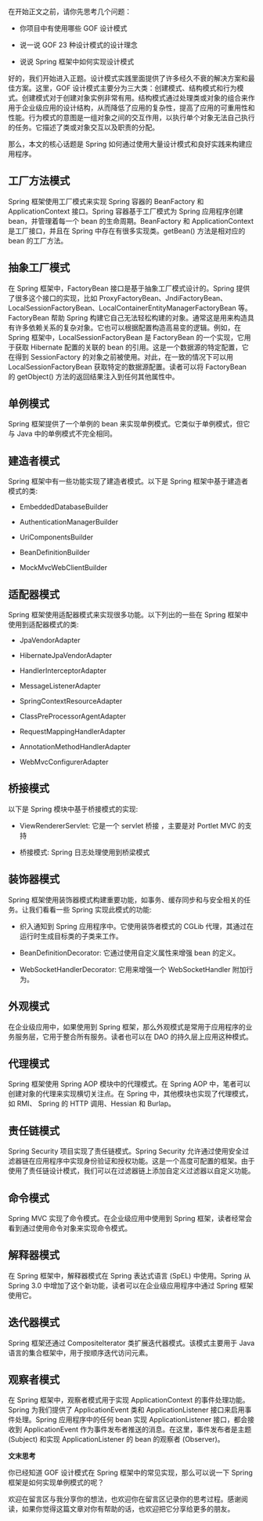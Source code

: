 在开始正文之前，请你先思考几个问题：

*   你项目中有使用哪些 GOF 设计模式
    
*   说一说 GOF 23 种设计模式的设计理念
    
*   说说 Spring 框架中如何实现设计模式
    

好的，我们开始进入正题。设计模式实践里面提供了许多经久不衰的解决方案和最佳方案。这里，GOF 设计模式主要分为三大类：创建模式、结构模式和行为模式。创建模式对于创建对象实例非常有用。结构模式通过处理类或对象的组合来作用于企业级应用的设计结构，从而降低了应用的复杂性，提高了应用的可重用性和性能。行为模式的意图是一组对象之间的交互作用，以执行单个对象无法自己执行的任务。它描述了类或对象交互以及职责的分配。

那么，本文的核心话题是 Spring 如何通过使用大量设计模式和良好实践来构建应用程序。

工厂方法模式
------

Spring 框架使用工厂模式来实现 Spring 容器的 BeanFactory 和 ApplicationContext 接口。Spring 容器基于工厂模式为 Spring 应用程序创建 bean，并管理着每一个 bean 的生命周期。BeanFactory 和 ApplicationContext 是工厂接口，并且在 Spring 中存在有很多实现类。getBean() 方法是相对应的 bean 的工厂方法。

抽象工厂模式
------

在 Spring 框架中，FactoryBean 接口是基于抽象工厂模式设计的。Spring 提供了很多这个接口的实现，比如 ProxyFactoryBean、JndiFactoryBean、LocalSessionFactoryBean、LocalContainerEntityManagerFactoryBean 等。FactoryBean 帮助 Spring 构建它自己无法轻松构建的对象。通常这是用来构造具有许多依赖关系的复杂对象。它也可以根据配置构造高易变的逻辑。例如，在 Spring 框架中，LocalSessionFactoryBean 是 FactoryBean 的一个实现，它用于获取 Hibernate 配置的关联的 bean 的引用。这是一个数据源的特定配置，它在得到 SessionFactory 的对象之前被使用。对此，在一致的情况下可以用 LocalSessionFactoryBean 获取特定的数据源配置。读者可以将 FactoryBean 的 getObject() 方法的返回结果注入到任何其他属性中。

单例模式
----

Spring 框架提供了一个单例的 bean 来实现单例模式。它类似于单例模式，但它与 Java 中的单例模式不完全相同。

建造者模式
-----

Spring 框架中有一些功能实现了建造者模式。以下是 Spring 框架中基于建造者模式的类:

*   EmbeddedDatabaseBuilder
    
*   AuthenticationManagerBuilder
    
*   UriComponentsBuilder
    
*   BeanDefinitionBuilder
    
*   MockMvcWebClientBuilder
    

适配器模式
-----

Spring 框架使用适配器模式来实现很多功能。以下列出的一些在 Spring 框架中使用到适配器模式的类:

*   JpaVendorAdapter
    
*   HibernateJpaVendorAdapter
    
*   HandlerInterceptorAdapter
    
*   MessageListenerAdapter
    
*   SpringContextResourceAdapter
    
*   ClassPreProcessorAgentAdapter
    
*   RequestMappingHandlerAdapter
    
*   AnnotationMethodHandlerAdapter
    
*   WebMvcConfigurerAdapter
    

桥接模式
----

以下是 Spring 模块中基于桥接模式的实现:

*   ViewRendererServlet: 它是一个 servlet 桥接 ，主要是对 Portlet MVC 的支持
    
*   桥接模式: Spring 日志处理使用到桥梁模式
    

装饰器模式
-----

Spring 框架使用装饰器模式构建重要功能，如事务、缓存同步和与安全相关的任务。让我们看看一些 Spring 实现此模式的功能:

*   织入通知到 Spring 应用程序中。它使用装饰者模式的 CGLib 代理，其通过在运行时生成目标类的子类来工作。
    
*   BeanDefinitionDecorator: 它通过使用自定义属性来增强 bean 的定义。
    
*   WebSocketHandlerDecorator: 它用来增强一个 WebSocketHandler 附加行为。
    

外观模式
----

在企业级应用中，如果使用到 Spring 框架，那么外观模式是常用于应用程序的业务服务层，它用于整合所有服务。读者也可以在 DAO 的持久层上应用这种模式。

代理模式
----

Spring 框架使用 Spring AOP 模块中的代理模式。在 Spring AOP 中，笔者可以创建对象的代理来实现横切关注点。在 Spring 中，其他模块也实现了代理模式，如 RMI、 Spring 的 HTTP 调用、Hessian 和 Burlap。

责任链模式
-----

Spring Security 项目实现了责任链模式。Spring Security 允许通过使用安全过滤器链在应用程序中实现身份验证和授权功能。这是一个高度可配置的框架。由于使用了责任链设计模式，我们可以在过滤器链上添加自定义过滤器以自定义功能。

命令模式
----

Spring MVC 实现了命令模式。在企业级应用中使用到 Spring 框架，读者经常会看到通过使用命令对象来实现命令模式。

解释器模式
-----

在 Spring 框架中，解释器模式在 Spring 表达式语言 (SpEL) 中使用。Spring 从 Spring 3.0 中增加了这个新功能，读者可以在企业级应用程序中通过 Spring 框架使用它。

迭代器模式
-----

Spring 框架还通过 CompositeIterator 类扩展迭代器模式。该模式主要用于 Java 语言的集合框架中，用于按顺序迭代访问元素。

观察者模式
-----

在 Spring 框架中，观察者模式用于实现 ApplicationContext 的事件处理功能。Spring 为我们提供了 ApplicationEvent 类和 ApplicationListener 接口来启用事件处理。Spring 应用程序中的任何 bean 实现 ApplicationListener 接口，都会接收到 ApplicationEvent 作为事件发布者推送的消息。在这里，事件发布者是主题 (Subject) 和实现 ApplicationListener 的 bean 的观察者 (Observer)。

**文末思考**

你已经知道 GOF 设计模式在 Spring 框架中的常见实现，那么可以说一下 Spring 框架是如何实现单例模式的呢？

欢迎在留言区与我分享你的想法，也欢迎你在留言区记录你的思考过程。感谢阅读，如果你觉得这篇文章对你有帮助的话，也欢迎把它分享给更多的朋友。
